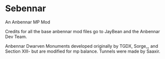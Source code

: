 # Sebennar
An Anbennar MP Mod 

Credits for all the base anbennar mod files go to JayBean and the Anbennar Dev Team.

Anbennar Dwarven Monuments developed originally by TGDX, Sorge_, and Section XIII- but are modified for mp balance.
Tunnels were made by Saaxir.
